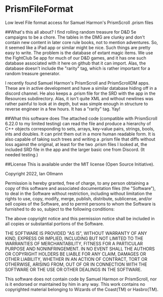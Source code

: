 # PrismFileFormat
Low level File format access for Samuel Harmon's PrismScroll .prism files

##What's this all about?
I find rolling random treasure for D&D 5e campaigns to be a chore. The tables in the DMG are clunky 
and don't contain new content in later core rule books, not to mention adventures. So, it seemed
like a iPad app or similar might be nice.  Such things are pretty easy to write. The problem is
the database of extant magic items.  We use the FightClub 5e app for much of our D&D games, and it
has one such database associated with it here on github that it can import. Alas, the database doesn't
include the "rarity" tag, which is rather important for a random treasure generator. 

I recently found Samuel Harmon's PrismScroll and PrismScrollDM apps. These are in active development
and have a similar database hiding off in a discord channel. He also keeps a .prism file for the SRD
with the app in the Resources subdirectory.  Alas, it isn't quite XML and without newlines was rather
painful to look at in depth, but was simple enough in structure to reverse engineer in a few hours.
It has a "rarity" tag. Yay!

##What this software does
The attached code (compatible with PrismScroll 6.22.0 to my limited testing) can read the file and produce
a hierarchy of C++ objects corresponding to sets, arrays, key-value pairs, strings, bools, ints and 
doubles. It can print them out in a more human readable form. It is also capable of taking such trees 
and writing a .prism file that diffs without loss against the original, at least for the two .prism 
files I looked at, the included SRD file in the app and the larger basic one from Discord. (It needed testing.) 

##License
This is available under the MIT license (Open Source Initiative). 

Copyright 2022, Ian Ollmann

Permission is hereby granted, free of charge, to any person obtaining a copy of this software and associated documentation files (the "Software"), to deal in the Software without restriction, including without limitation the rights to use, copy, modify, merge, publish, distribute, sublicense, and/or sell copies of the Software, and to permit persons to whom the Software is furnished to do so, subject to the following conditions:

The above copyright notice and this permission notice shall be included in all copies or substantial portions of the Software.

THE SOFTWARE IS PROVIDED "AS IS", WITHOUT WARRANTY OF ANY KIND, EXPRESS OR IMPLIED, INCLUDING BUT NOT LIMITED TO THE WARRANTIES OF MERCHANTABILITY, FITNESS FOR A PARTICULAR PURPOSE AND NONINFRINGEMENT. IN NO EVENT SHALL THE AUTHORS OR COPYRIGHT HOLDERS BE LIABLE FOR ANY CLAIM, DAMAGES OR OTHER LIABILITY, WHETHER IN AN ACTION OF CONTRACT, TORT OR OTHERWISE, ARISING FROM, OUT OF OR IN CONNECTION WITH THE SOFTWARE OR THE USE OR OTHER DEALINGS IN THE SOFTWARE.

This software does not contain code by Samuel Harmon or PrismScroll, nor is it endorsed or maintained by him in any way. 
This work contains no copyrighted material belonging to Wizards of the Coast(TM) or Hasbro(TM).
